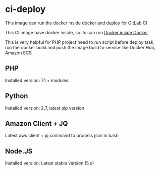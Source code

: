 # ci-deploy
This image can run the docker inside docker and deploy for GitLab CI

This CI image have docker inside, so its can run [Docker inside Docker](https://blog.docker.com/2013/09/docker-can-now-run-within-docker)

This is very helpful for PHP project need to run script before deploy task, run the docker build and push the image build to service like Docker Hub, Amazon ECS

## PHP
Installed version: 7.1 + modules

## Python
Installed version: 2.7, latest pip version

## Amazon Client + JQ
Latest aws client + jq command to process json in bash

## Node.JS
Installed version: Latest stable version (5.x)
